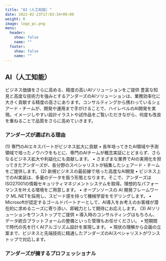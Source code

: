 ```yaml
---
title: "AI（人工知能）"
date: 2022-02-23T17:03:34+09:00
weight: 0
image: logo_pc.png
menu:
  header:
    show: false
    name: ""
  footer:
    show: false
    name: ""
---
```


## AI（人工知能）
ビジネス価値をさらに高める、精度の高いAIソリューションをご提供
豊富な知見と高度な技術力を強みとするアンダーズのAIソリューションは、業務効率化に大きく貢献する精度の高さにあります。コンサルティングから携わっているシェアード・チームが、開発や運用まで手がけることで、ハイレベルのAI開発を実現。イメージしやすい設計イラストや試作品をご覧いただきながら、何度も改良を重ねることで品質をさらに高めていきます。

### アンダーズが選ばれる理由 
(1)	専門のAIエキスパートがビジネス拡大に貢献
•	長年培ってきたAI領域や予測領域で培ったノウハウをもとに、専門のAIチームが概念実証にとどまらず、さらなるビジネス拡大や利益化にも貢献します。
•	さまざまな業界でAIの実用化を担ってきたアンダーズが、各分野のスペシャリストが結集したシェアード・チームをご提供します。
(2)	新規ビジネスの最前線で培った高度なAI開発
•	ビジネス上でのAI実装は、多量のデータを扱う形態となります。そこで、アンダーズはISO27001の情報セキュリティマネジメントシステムを取得。理想的なパフォーマンスを叶える環境をご用意します。
•	オープンソースの AI 開発フレームワーク ML.NETを採用し、スピード感を持って機械学習をモデリングします。
•	Microsoftが認定するゴールドパートナーとして、AI導入をお考えのお客様が潜在的に求めるニーズに寄り添い、即戦力として期待にお応えします。
(3)	AIソリューションをワンストップでご提供
•	導入時のコンサルティングはもちろん、データ統合プラットフォームの整備といった管理もお任せください。
•	短期間で時代の先を行くAIアルゴリズム設計を実現します。
•	現状の理解から企画の立案まで、ビジネスと先端技術に精通したアンダーズのAIスペシャリストがワンストップで対応します。

### アンダーズが擁するプロフェッショナル